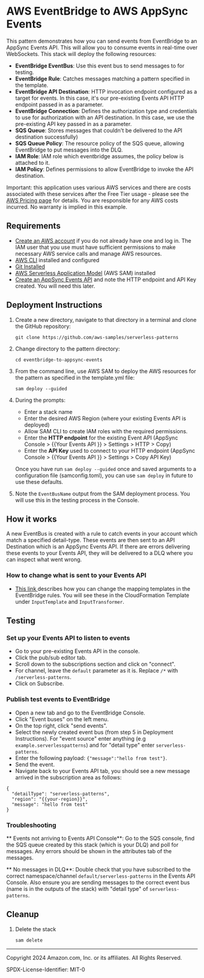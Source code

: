 # AWS EventBridge to AWS AppSync Events

This pattern demonstrates how you can send events from EventBridge to an AppSync Events API. This will allow you to consume events in real-time over WebSockets. This stack will deploy the following resources: 

- **EventBridge EventBus**: Use this event bus to send messages to for testing.
- **EventBridge Rule**: Catches messages matching a pattern specified in the template.
- **EventBridge API Destination**: HTTP invocation endpoint configured as a target for events. In this case, it's our pre-existing Events API HTTP endpoint passed in as a parameter.
- **EventBridge Connection**: Defines the authorization type and credentials to use for authorization with an API destination. In this case, we use the pre-existing API key passed in as a parameter. 
- **SQS Queue**: Stores messages that couldn't be delivered to the API destination successfully)
- **SQS Queue Policy**: The resource policy of the SQS queue, allowing EventBridge to put messages into the DLQ.
- **IAM Role**: IAM role which eventbridge assumes, the policy below is attached to it.
- **IAM Policy**: Defines permissions to allow EventBridge to invoke the API destination. 

Important: this application uses various AWS services and there are costs associated with these services after the Free Tier usage - please see the [AWS Pricing page](https://aws.amazon.com/pricing/) for details. You are responsible for any AWS costs incurred. No warranty is implied in this example.

## Requirements

* [Create an AWS account](https://portal.aws.amazon.com/gp/aws/developer/registration/index.html) if you do not already have one and log in. The IAM user that you use must have sufficient permissions to make necessary AWS service calls and manage AWS resources.
* [AWS CLI](https://docs.aws.amazon.com/cli/latest/userguide/install-cliv2.html) installed and configured
* [Git Installed](https://git-scm.com/book/en/v2/Getting-Started-Installing-Git)
* [AWS Serverless Application Model](https://docs.aws.amazon.com/serverless-application-model/latest/developerguide/serverless-sam-cli-install.html) (AWS SAM) installed
* [Create an AppSync Events API](https://docs.aws.amazon.com/appsync/latest/eventapi/create-event-api-tutorial.html) and note the HTTP endpoint and API Key created. You will need this later. 

## Deployment Instructions

1. Create a new directory, navigate to that directory in a terminal and clone the GitHub repository:
    ``` 
    git clone https://github.com/aws-samples/serverless-patterns
    ```
1. Change directory to the pattern directory:
    ```
    cd eventbridge-to-appsync-events
    ```
1. From the command line, use AWS SAM to deploy the AWS resources for the pattern as specified in the template.yml file:
    ```
    sam deploy --guided
    ```
1. During the prompts:
    * Enter a stack name
    * Enter the desired AWS Region (where your existing Events API is deployed)
    * Allow SAM CLI to create IAM roles with the required permissions.
    * Enter the **HTTP endpoint** for the existing Event API (AppSync Console > {{Your Events API }} > Settings > HTTP > Copy)
    * Enter the **API Key** used to connect to your HTTP endpoint (AppSync Console > {{Your Events API }} > Settings > Copy API Key)

    Once you have run `sam deploy --guided` once and saved arguments to a configuration file (samconfig.toml), you can use `sam deploy` in future to use these defaults.

1. Note the `EventBusName` output from the SAM deployment process. You will use this in the testing process in the Console. 

## How it works

A new EventBus is created with a rule to catch events in your account which match a specified detail-type. These events are then sent to an API Destination which is an AppSync Events API. If there are errors delivering these events to your Events API, they will be delivered to a DLQ where you can inspect what went wrong. 

### How to change what is sent to your Events API

* [This link ](https://docs.aws.amazon.com/eventbridge/latest/userguide/eb-transform-target-input.html) describes how you can change the mapping templates in the EventBridge rules. You will see these in the CloudFormation Template under `InputTemplate` and  `InputTransformer`.

## Testing

### Set up your Events API to listen to events
- Go to your pre-existing Events API in the console.
- Click the pub/sub editor tab.
- Scroll down to the subscriptions section and click on "connect".
- For channel, leave the `default` parameter as it is. Replace `/*` with `/serverless-patterns`.
- Click on Subscribe.

### Publish test events to EventBridge

- Open a new tab and go to the EventBridge Console.
- Click "Event buses" on the left menu.
- On the top right, click "send events".
- Select the newly created event bus (from step 5 in Deployment Instructions). For "event source" enter anything (e.g `example.serverlesspatterns`) and for "detail type" enter `serverless-patterns`.
- Enter the following payload: `{"message":"hello from test"}`.
- Send the event.
- Navigate back to your Events API tab, you should see a new message arrived in the subscription area as follows: 
```
{
  "detailType": "serverless-patterns",
  "region": "{{your-region}}",
  "message": "hello from test"
}
```

### Troubleshooting
** Events not arriving to Events API Console**: Go to the SQS console, find the SQS queue created by this stack (which is your DLQ) and poll for messages. Any errors should be shown in the attributes tab of the messages. 

** No messages in DLQ**: Double check that you have subscribed to the correct namespace/channel `default/serverless-patterns` in the Events API Console. Also ensure you are sending messages to the correct event bus (name is in the outputs of the stack) with "detail type" of `serverless-patterns`.

## Cleanup
 
1. Delete the stack
    ```bash
    sam delete
    ```

----
Copyright 2024 Amazon.com, Inc. or its affiliates. All Rights Reserved.

SPDX-License-Identifier: MIT-0
